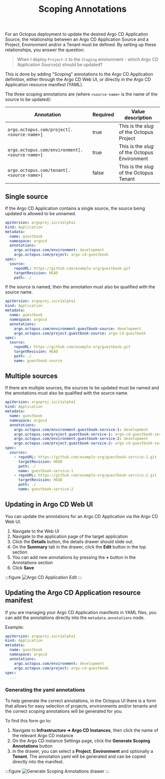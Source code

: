 ﻿---
layout: src/layouts/Default.astro
pubDate: 2025-09-15
modDate: 2025-09-15
title: Scoping Annotations
description: What annotations are required to link Argo CD applications to Octopus Projects/Environments/Tenants
navTitle: Scoping Annotations
navSection: Annotations
navOrder: 20
hideInThisSectionHeader: true
---

For an Octopus deployment to update the desired Argo CD Application Source, the relationship between an Argo CD Application Source and a Project, Environment and/or a Tenant must be defined.
By setting up these relationships, you answer the question:

> When I deploy `Project-X` to the `Staging` environment - which Argo CD Application Source(s) should be updated?

This is done by adding "Scoping" annotations to the Argo CD Application definition, either through the Argo CD Web UI, or directly in the Argo CD Application resource manifest (YAML).

The three scoping annotations are (where `<source-name>` is the name of the source to be updated):

| Annotation                     | Required | Value description                             |
|--------------------------------|----------|-----------------------------------------------|
| `argo.octopus.com/project[.<source-name>]`     | true     | This is the _slug_ of the Octopus Project     |
| `argo.octopus.com/environment[.<source-name>]` | true     | This is the _slug_ of the Octopus Environment |
| `argo.octopus.com/tenant[.<source-name>]`      | false    | This is the _slug_ of the Octopus Tenant      |


## Single source
If the Argo CD Application contains a single source, the source being updated is allowed to be unnamed.

```yaml
apiVersion: argoproj.io/v1alpha1
kind: Application
metadata:
  name: guestbook
  namespace: argocd
  annotations:
    argo.octopus.com/environment: development
    argo.octopus.com/project: argo-cd-guestbook
spec:
  source:
    repoURL: https://github.com/example-org/guestbook.git
    targetRevision: HEAD
    path: ./    
```

If the source is named, then the annotation must also be qualified with the source name.

```yaml
apiVersion: argoproj.io/v1alpha1
kind: Application
metadata:
  name: guestbook
  namespace: argocd
  annotations:
    argo.octopus.com/environment.guestbook-source: development
    argo.octopus.com/project.guestbook-source: argo-cd-guestbook
spec:
  source:
    repoURL: https://github.com/example-org/guestbook.git
    targetRevision: HEAD
    path: ./
    name: guestbook-source
```


## Multiple sources
If there are multiple sources, the sources to be updated must be named and the annotations must also be qualified with the source name.

```yaml
apiVersion: argoproj.io/v1alpha1
kind: Application
metadata:
  name: guestbook
  namespace: argocd
  annotations:
    argo.octopus.com/environment.guestbook-service-1: development
    argo.octopus.com/project.guestbook-service-1: argo-cd-guestbook-service-1
    argo.octopus.com/environment.guestbook-service-2: development
    argo.octopus.com/project.guestbook-service-2: argo-cd-guestbook-service-2
spec:
  sources:
    - repoURL: https://github.com/example-org/guestbook-service-1.git
      targetRevision: HEAD
      path: ./
      name: guestbook-service-1
    - repoURL: https://github.com/example-org/guestbook-service-2.git
      targetRevision: HEAD
      path: ./
      name: guestbook-service-2
```

## Updating in Argo CD Web UI

You can update the annotations for an Argo CD Application via the Argo CD Web UI.

1. Navigate to the Web UI
2. Navigate to the application page of the target application
3. Click the **Details** button, the details drawer should slide out.
4. On the **Summary** tab in the drawer, click the **Edit** button in the top section
5. You can add new annotations by pressing the **+** button in the Annotations section
6. Click **Save**

:::figure
![Argo CD Application Edit](/docs/img/argo-cd/argo-cd-app-annotation-edit.png)
:::

## Updating the Argo CD Application resource manifest

If you are managing your Argo CD Application manifests in YAML files, you can add the annotations directly into the `metadata.annotations` node.

Example:

```yaml
apiVersion: argoproj.io/v1alpha1
kind: Application
metadata:
  name: guestbook
  namespace: argocd
  annotations:
    argo.octopus.com/environment: development
    argo.octopus.com/project: argo-cd-guestbook
spec:
  ...
```

### Generating the yaml annotations

To help generate the correct annotations, in the Octopus UI there is a form that allows for easy selection of projects, environments and/or tenants and the correct scoping annotations will be generated for you.

To find this form go to:

1. Navigate to **Infrastructure ➜ Argo CD Instances**, then click the name of the relevant Argo CD instance
2. On the Argo CD instance Settings page, click the **Generate Scoping Annotations** button
3. In the drawer, you can select a **Project**, **Environment** and optionally a **Tenant**. The annotation yaml will be generated and can be copied directly into the manifest.

:::figure
![Generate Scoping Annotations drawer](/docs/img/argo-cd/generate-scoping-annotations-drawer.png)
:::